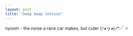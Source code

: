 ```yaml
---
layout: post
title: "beep beep lettuce"
---
```


nyoom - the noise a race car makes, but cuter (ﾉ◕ヮ◕)ﾉ*:･ﾟ✧
